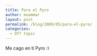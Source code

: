 ```yaml
---
title: Para el Pyro
author: muammar
layout: post
permalink: /blog/2009/05/para-el-pyro/
categories:
  - Off topic
---
```

Me cago en tí Pyro <img src="http://muammar.me/blog/wp-includes/images/smilies/simple-smile.png" alt=":)" class="wp-smiley" style="height: 1em; max-height: 1em;" />